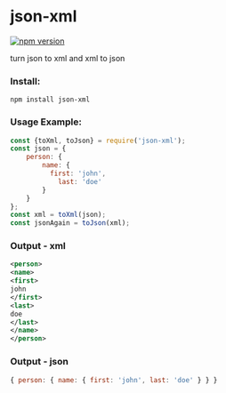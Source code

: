 # json-xml
[![npm version](https://img.shields.io/badge/npm-1.0.4-green.svg)](https://www.npmjs.com/package/ay-json-xml)

turn json to xml and xml to json

### Install:
```
npm install json-xml
```
### Usage Example:
```javascript
const {toXml, toJson} = require('json-xml');
const json = {
	person: {
		name: {
		  first: 'john',
			last: 'doe'
		}
	}
};
const xml = toXml(json);
const jsonAgain = toJson(xml);
```

### Output - xml
```xml
<person>
<name>
<first>
john
</first>
<last>
doe
</last>
</name>
</person>
```
### Output - json
```javascript
{ person: { name: { first: 'john', last: 'doe' } } }
```